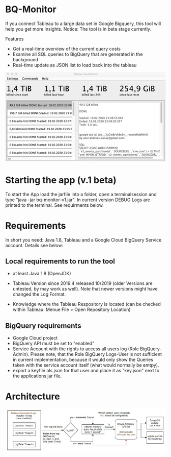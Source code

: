 # BQ-Monitor
If you connect Tableau to a large data set in Google Bigquery, this tool will help you get more insights. 
Notice: The tool is in beta stage currently.

Features
- Get a real-time overview of the current query costs
- Examine all SQL queries to BigQuery that are generated in the background
- Real-time update as JSON list to load back into the tableau

![alt text](img/app.png)

# Starting the app (v.1 beta)
To start the App load the jarfile into a folder, open a terminalsession and type "java -jar bq-monitor-v1.jar".
In current version DEBUG Logs are printed to the terminal.
See requirments below.

# Requirements
In short you need: Java 1.8, Tableau and a Google Cloud BigQuery Service account. Details see below:

## Local requirements to run the tool
- at least Java 1.8 (OpenJDK)
- Tableau Version since 2019.4 released 10/2019 (older Versions are untested, by may work as well). Note that newer versions might have changed the Log Format.
  
- Knowledge where the Tableau Respository is located (can be checked within Tableau: Menue File > Open Repository Location)

## BigQuery requirements
- Google Cloud project
- BigQuery API must be set to "enabled"
- Service Account with the rights to access all users log (Role BigQuery-Admin). Please note, that the Role BigQuery Logs-User is not sufficient in current implementation, because it would only show the Queries taken with the service account itself (what would normally be emtpy).
- export a keyfile als json for that user and place it as "key.json" next to the applications jar file.


# Architecture
![alt text](img/architecture.jpg)




